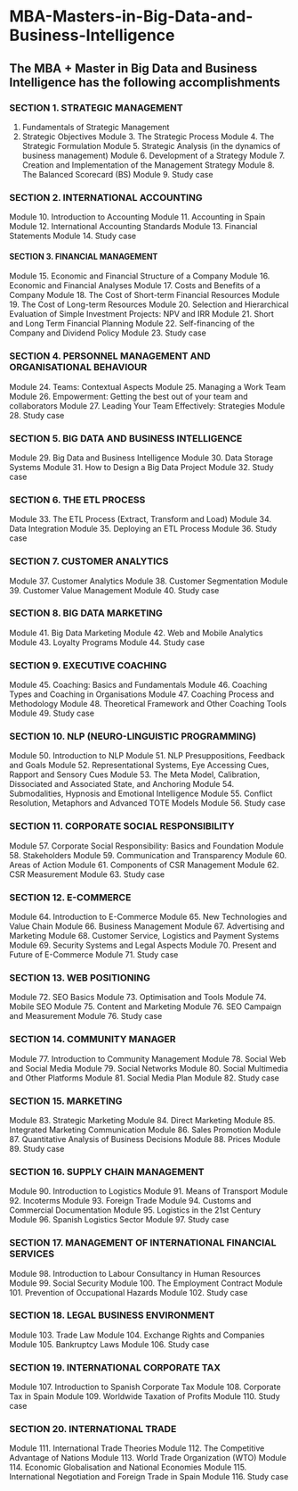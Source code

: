 # MBA-Masters-in-Big-Data-and-Business-Intelligence


## The MBA + Master in Big Data and Business Intelligence has the following accomplishments

### SECTION 1. STRATEGIC MANAGEMENT
1. Fundamentals of Strategic Management
2. Strategic Objectives
Module 3. The Strategic Process
Module 4. The Strategic Formulation
Module 5. Strategic Analysis (in the dynamics of business management)
Module 6. Development of a Strategy
Module 7. Creation and Implementation of the Management Strategy
Module 8. The Balanced Scorecard (BS)
Module 9. Study case

### SECTION 2. INTERNATIONAL ACCOUNTING
Module 10. Introduction to Accounting
Module 11. Accounting in Spain
Module 12. International Accounting Standards
Module 13. Financial Statements
Module 14. Study case

#### SECTION 3. FINANCIAL MANAGEMENT
Module 15. Economic and Financial Structure of a Company
Module 16. Economic and Financial Analyses
Module 17. Costs and Benefits of a Company
Module 18. The Cost of Short-term Financial Resources
Module 19. The Cost of Long-term Resources
Module 20. Selection and Hierarchical Evaluation of Simple Investment Projects: NPV and IRR
Module 21. Short and Long Term Financial Planning
Module 22. Self-financing of the Company and Dividend Policy
Module 23. Study case

### SECTION 4. PERSONNEL MANAGEMENT AND ORGANISATIONAL BEHAVIOUR
Module 24. Teams: Contextual Aspects
Module 25. Managing a Work Team
Module 26. Empowerment: Getting the best out of your team and collaborators
Module 27. Leading Your Team Effectively: Strategies
Module 28. Study case

### SECTION 5. BIG DATA AND BUSINESS INTELLIGENCE
Module 29. Big Data and Business Intelligence
Module 30. Data Storage Systems
Module 31. How to Design a Big Data Project
Module 32. Study case

### SECTION 6. THE ETL PROCESS
Module 33. The ETL Process (Extract, Transform and Load)
Module 34. Data Integration
Module 35. Deploying an ETL Process
Module 36. Study case

### SECTION 7. CUSTOMER ANALYTICS
Module 37. Customer Analytics
Module 38. Customer Segmentation
Module 39. Customer Value Management
Module 40. Study case

### SECTION 8. BIG DATA MARKETING
Module 41. Big Data Marketing
Module 42. Web and Mobile Analytics
Module 43. Loyalty Programs
Module 44. Study case

### SECTION 9. EXECUTIVE COACHING
Module 45. Coaching: Basics and Fundamentals
Module 46. Coaching Types and Coaching in Organisations
Module 47. Coaching Process and Methodology
Module 48. Theoretical Framework and Other Coaching Tools
Module 49. Study case

### SECTION 10. NLP (NEURO-LINGUISTIC PROGRAMMING)
Module 50. Introduction to NLP
Module 51. NLP Presuppositions, Feedback and Goals
Module 52. Representational Systems, Eye Accessing Cues, Rapport and Sensory Cues
Module 53. The Meta Model, Calibration, Dissociated and Associated State, and Anchoring
Module 54. Submodalities, Hypnosis and Emotional Intelligence
Module 55. Conflict Resolution, Metaphors and Advanced TOTE Models
Module 56. Study case

### SECTION 11. CORPORATE SOCIAL RESPONSIBILITY
Module 57. Corporate Social Responsibility: Basics and Foundation
Module 58. Stakeholders
Module 59. Communication and Transparency
Module 60. Areas of Action
Module 61. Components of CSR Management
Module 62. CSR Measurement
Module 63. Study case

### SECTION 12. E-COMMERCE
Module 64. Introduction to E-Commerce
Module 65. New Technologies and Value Chain
Module 66. Business Management
Module 67. Advertising and Marketing
Module 68. Customer Service, Logistics and Payment Systems
Module 69. Security Systems and Legal Aspects
Module 70. Present and Future of E-Commerce
Module 71. Study case

### SECTION 13. WEB POSITIONING
Module 72. SEO Basics
Module 73. Optimisation and Tools
Module 74. Mobile SEO
Module 75. Content and Marketing
Module 76. SEO Campaign and Measurement
Module 76. Study case

### SECTION 14. COMMUNITY MANAGER
Module 77. Introduction to Community Management
Module 78. Social Web and Social Media
Module 79. Social Networks
Module 80. Social Multimedia and Other Platforms
Module 81. Social Media Plan
Module 82. Study case

### SECTION 15. MARKETING
Module 83. Strategic Marketing
Module 84. Direct Marketing
Module 85. Integrated Marketing Communication
Module 86. Sales Promotion
Module 87. Quantitative Analysis of Business Decisions
Module 88. Prices
Module 89. Study case

### SECTION 16. SUPPLY CHAIN MANAGEMENT
Module 90. Introduction to Logistics
Module 91. Means of Transport
Module 92. Incoterms
Module 93. Foreign Trade
Module 94. Customs and Commercial Documentation
Module 95. Logistics in the 21st Century
Module 96. Spanish Logistics Sector
Module 97. Study case

### SECTION 17. MANAGEMENT OF INTERNATIONAL FINANCIAL SERVICES
Module 98. Introduction to Labour Consultancy in Human Resources
Module 99. Social Security
Module 100. The Employment Contract
Module 101. Prevention of Occupational Hazards
Module 102. Study case

### SECTION 18. LEGAL BUSINESS ENVIRONMENT
Module 103. Trade Law
Module 104. Exchange Rights and Companies
Module 105. Bankruptcy Laws
Module 106. Study case

### SECTION 19. INTERNATIONAL CORPORATE TAX
Module 107. Introduction to Spanish Corporate Tax
Module 108. Corporate Tax in Spain
Module 109. Worldwide Taxation of Profits
Module 110. Study case

### SECTION 20. INTERNATIONAL TRADE
Module 111. International Trade Theories
Module 112. The Competitive Advantage of Nations
Module 113. World Trade Organization (WTO)
Module 114. Economic Globalisation and National Economies
Module 115. International Negotiation and Foreign Trade in Spain
Module 116. Study case
